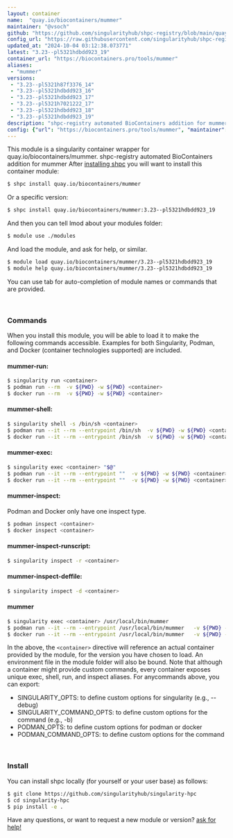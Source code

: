 ```yaml
---
layout: container
name:  "quay.io/biocontainers/mummer"
maintainer: "@vsoch"
github: "https://github.com/singularityhub/shpc-registry/blob/main/quay.io/biocontainers/mummer/container.yaml"
config_url: "https://raw.githubusercontent.com/singularityhub/shpc-registry/main/quay.io/biocontainers/mummer/container.yaml"
updated_at: "2024-10-04 03:12:38.073771"
latest: "3.23--pl5321hdbdd923_19"
container_url: "https://biocontainers.pro/tools/mummer"
aliases:
 - "mummer"
versions:
 - "3.23--pl5321h87f3376_14"
 - "3.23--pl5321hdbdd923_16"
 - "3.23--pl5321hdbdd923_17"
 - "3.23--pl5321h7021222_17"
 - "3.23--pl5321hdbdd923_18"
 - "3.23--pl5321hdbdd923_19"
description: "shpc-registry automated BioContainers addition for mummer"
config: {"url": "https://biocontainers.pro/tools/mummer", "maintainer": "@vsoch", "description": "shpc-registry automated BioContainers addition for mummer", "latest": {"3.23--pl5321hdbdd923_19": "sha256:18ef49dd6883f3a12729e6470f540b50877340aa666c3835aadfbb9f6d8d3ab2"}, "tags": {"3.23--pl5321h87f3376_14": "sha256:7e8794c0f90afcca59db2b8d4be8c769b463ef7f3dc6d3f70970eae5c36ccf3f", "3.23--pl5321hdbdd923_16": "sha256:6cc30f4cd6e23263532cd62400b12e4a740b1386d76ac4d6a39a40dcd54211b6", "3.23--pl5321hdbdd923_17": "sha256:4c143caa2358ece952dc2e5c0f5151e6bf95554007d68654890317e14bc5e213", "3.23--pl5321h7021222_17": "sha256:669733941f56fc76229d82d6aa8a9d6b74c1e2f4dc9467e5e8b84b506da27330", "3.23--pl5321hdbdd923_18": "sha256:7fa8a44740a5818cbd89aa6e04f58387fb85c50fa5b23d87f6f91304d5eded47", "3.23--pl5321hdbdd923_19": "sha256:18ef49dd6883f3a12729e6470f540b50877340aa666c3835aadfbb9f6d8d3ab2"}, "docker": "quay.io/biocontainers/mummer", "aliases": {"mummer": "/usr/local/bin/mummer"}}
---
```


This module is a singularity container wrapper for quay.io/biocontainers/mummer.
shpc-registry automated BioContainers addition for mummer
After [installing shpc](#install) you will want to install this container module:


```bash
$ shpc install quay.io/biocontainers/mummer
```

Or a specific version:

```bash
$ shpc install quay.io/biocontainers/mummer:3.23--pl5321hdbdd923_19
```

And then you can tell lmod about your modules folder:

```bash
$ module use ./modules
```

And load the module, and ask for help, or similar.

```bash
$ module load quay.io/biocontainers/mummer/3.23--pl5321hdbdd923_19
$ module help quay.io/biocontainers/mummer/3.23--pl5321hdbdd923_19
```

You can use tab for auto-completion of module names or commands that are provided.

<br>

### Commands

When you install this module, you will be able to load it to make the following commands accessible.
Examples for both Singularity, Podman, and Docker (container technologies supported) are included.

#### mummer-run:

```bash
$ singularity run <container>
$ podman run --rm  -v ${PWD} -w ${PWD} <container>
$ docker run --rm  -v ${PWD} -w ${PWD} <container>
```

#### mummer-shell:

```bash
$ singularity shell -s /bin/sh <container>
$ podman run --it --rm --entrypoint /bin/sh  -v ${PWD} -w ${PWD} <container>
$ docker run --it --rm --entrypoint /bin/sh  -v ${PWD} -w ${PWD} <container>
```

#### mummer-exec:

```bash
$ singularity exec <container> "$@"
$ podman run --it --rm --entrypoint ""  -v ${PWD} -w ${PWD} <container> "$@"
$ docker run --it --rm --entrypoint ""  -v ${PWD} -w ${PWD} <container> "$@"
```

#### mummer-inspect:

Podman and Docker only have one inspect type.

```bash
$ podman inspect <container>
$ docker inspect <container>
```

#### mummer-inspect-runscript:

```bash
$ singularity inspect -r <container>
```

#### mummer-inspect-deffile:

```bash
$ singularity inspect -d <container>
```


#### mummer

```bash
$ singularity exec <container> /usr/local/bin/mummer
$ podman run --it --rm --entrypoint /usr/local/bin/mummer   -v ${PWD} -w ${PWD} <container> -c " $@"
$ docker run --it --rm --entrypoint /usr/local/bin/mummer   -v ${PWD} -w ${PWD} <container> -c " $@"
```



In the above, the `<container>` directive will reference an actual container provided
by the module, for the version you have chosen to load. An environment file in the
module folder will also be bound. Note that although a container
might provide custom commands, every container exposes unique exec, shell, run, and
inspect aliases. For anycommands above, you can export:

 - SINGULARITY_OPTS: to define custom options for singularity (e.g., --debug)
 - SINGULARITY_COMMAND_OPTS: to define custom options for the command (e.g., -b)
 - PODMAN_OPTS: to define custom options for podman or docker
 - PODMAN_COMMAND_OPTS: to define custom options for the command

<br>

### Install

You can install shpc locally (for yourself or your user base) as follows:

```bash
$ git clone https://github.com/singularityhub/singularity-hpc
$ cd singularity-hpc
$ pip install -e .
```

Have any questions, or want to request a new module or version? [ask for help!](https://github.com/singularityhub/singularity-hpc/issues)